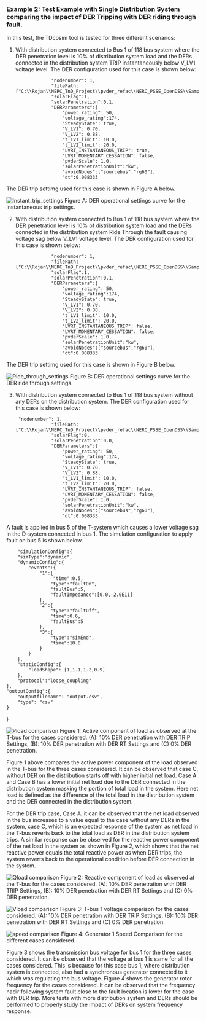 
### Example 2: Test Example with Single Distribution System comparing the impact of DER Tripping with DER riding through fault.

In this test, the TDcosim tool is tested for three different scenarios:
1. With distribution system connected to Bus 1 of 118 bus system where the DER penetration level is 10% of distribution system load and the DERs connected in the distribution system TRIP instantaneously below V_LV1 voltage level. The DER configuration used for this case is shown below:

                    "nodenumber": 1,
                    "filePath: ["C:\\Rojan\\NERC_TnD_Project\\pvder_refac\\NERC_PSSE_OpenDSS\\SampleData\\DNetworks\\123Bus\\case123ZIP.dss"],
                    "solarFlag":1,
                    "solarPenetration":0.1,
                    "DERParameters":{
                        "power_rating": 50,
                        "voltage_rating":174,
                        "SteadyState": true,
                        "V_LV1": 0.70,
                        "V_LV2": 0.88,
                        "t_LV1_limit": 10.0,  
                        "t_LV2_limit": 20.0,
                        "LVRT_INSTANTANEOUS_TRIP": true,
                        "LVRT_MOMENTARY_CESSATION": false,
                        "pvderScale": 1.0,
                        "solarPenetrationUnit":"kw",
                        "avoidNodes":["sourcebus","rg60"],
                        "dt":0.008333
                    
The DER trip settimg used for this case is shown in Figure A below.

![Instant_trip_settings](Use%20Case%20Results/Study%201/Inst_trip_settings.png)
Figure A: DER operational settings curve for the instantaneous trip settings.


2. With distribution system connected to Bus 1 of 118 bus system where the DER penetration level is 10% of distribution system load and the DERs connected in the distribution system Ride Through the fault causing voltage sag below V_LV1 voltage level. The DER configuration used for this case is shown below:


                    "nodenumber": 1,
                    "filePath: ["C:\\Rojan\\NERC_TnD_Project\\pvder_refac\\NERC_PSSE_OpenDSS\\SampleData\\DNetworks\\123Bus\\case123ZIP.dss"],
                    "solarFlag":1,
                    "solarPenetration":0.1,
                    "DERParameters":{
                        "power_rating": 50,
                        "voltage_rating":174,
                        "SteadyState": true,
                        "V_LV1": 0.70,
                        "V_LV2": 0.88,
                        "t_LV1_limit": 10.0,  
                        "t_LV2_limit": 20.0,
                        "LVRT_INSTANTANEOUS_TRIP": false,
                        "LVRT_MOMENTARY_CESSATION": false,
                        "pvderScale": 1.0,
                        "solarPenetrationUnit":"kw",
                        "avoidNodes":["sourcebus","rg60"],
                        "dt":0.008333
                        
 The DER trip settimg used for this case is shown in Figure B below.
 
 ![Ride_through_settings](Use%20Case%20Results/Study%201/Ride_through_settings.png)
 Figure B: DER operational settings curve for the DER ride through settings.
                        
3. With distribution system connected to Bus 1 of 118 bus system without any DERs on the distribution system. The DER configuration used for this case is shown below:


        "nodenumber": 1,
                    "filePath: ["C:\\Rojan\\NERC_TnD_Project\\pvder_refac\\NERC_PSSE_OpenDSS\\SampleData\\DNetworks\\123Bus\\case123ZIP.dss"],
                    "solarFlag":0,
                    "solarPenetration":0.0,
                    "DERParameters":{
                        "power_rating": 50,
                        "voltage_rating":174,
                        "SteadyState": true,
                        "V_LV1": 0.70,
                        "V_LV2": 0.88,
                        "t_LV1_limit": 10.0,  
                        "t_LV2_limit": 20.0,
                        "LVRT_INSTANTANEOUS_TRIP": false,
                        "LVRT_MOMENTARY_CESSATION": false,
                        "pvderScale": 1.0,
                        "solarPenetrationUnit":"kw",
                        "avoidNodes":["sourcebus","rg60"],
                        "dt":0.008333
                        


A fault is applied in bus 5 of the T-system which causes a lower voltage sag in the D-system connected in bus 1. The simulation configuration to apply fault on bus 5 is shown below.


        "simulationConfig":{
        "simType":"dynamic",
        "dynamicConfig":{
            "events":{
                "1":{
                     "time":0.5,
                    "type":"faultOn",
                    "faultBus":5,
                    "faultImpedance":[0.0,-2.0E11]
                },
                "2":{
                    "type":"faultOff",
                    "time":0.6,
                    "faultBus":5
                },
                "3":{
                    "type":"simEnd",
                    "time":10.0
                }
            }
        },
        "staticConfig":{
            "loadShape": [1,1.1,1.2,0.9]
        },
        "protocol":"loose_coupling"
    },
    "outputConfig":{
        "outputfilename": "output.csv",
        "type": "csv"
    }
}

![Pload comparison](Use%20Case%20Results/Study%201/Pload_comparison_study_1.png)
Figure 1: Active component of load as observed at the T-bus for the cases considered. (A): 10% DER penetration with DER TRIP Settings, (B): 10% DER penetration with DER RT Settings and (C) 0% DER penetration.

Figure 1 above compares the active power component of the load observed in the T-bus for the three cases considered. It can be observed that case C, without DER on the distribution starts off with higher initial net load. Case A and Case B has a lower initial net load due to the DER connected in the distribution system masking the portion of total load in the system. Here net load is defined as the difference of the total load in the distribution system and the DER connected in the distribution system. 

For the DER trip case, Case A, it can be observed that the net load observed in the bus increases to a value equal to the case without any DERs in the system, case C, which is an expected response of the system as net load in the T-bus reverts back to the total load as DER in the distribution system trips. A similar response can be observed for the reactive power component of the net load in the system as shown in Figure 2, which shows that the net reactive power equals the total reactive power as when DER trips, the system reverts back to the operational condition before DER connection in the system.

![Qload comparison](Use%20Case%20Results/Study%201/Qload_comparison_study_1.png)
Figure 2: Reactive component of load as observed at the T-bus for the cases considered. (A): 10% DER penetration with DER TRIP Settings, (B): 10% DER penetration with DER RT Settings and (C) 0% DER penetration.

![Vload comparison](Use%20Case%20Results/Study%201/Vload_comparison_study_1.png)
Figure 3:  T-bus 1 voltage comparison for the cases considered. (A): 10% DER penetration with DER TRIP Settings, (B): 10% DER penetration with DER RT Settings and (C) 0% DER penetration.

![speed comparison](Use%20Case%20Results/Study%201/Generator1_speed_study_1.png)
Figure 4:  Generator 1 Speed Comparison for the different cases considered.

Figure 3 shows the transmission bus voltage for bus 1 for the three cases considered. It can be observed that the voltage at bus 1 is same for all the cases considered. This is because for this case bus 1, where distribution system is connected, also had a synchronous generator connected to it which was regulating the bus voltage. Figure 4 shows the generator rotor frequency for the cases considered. It can be observed that the frequency nadir following system fault close to the fault location is lower for the case with DER trip. More tests with more distribution system and DERs should be performed to properly study the impact of DERs on system frequency response.


